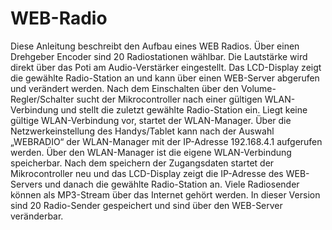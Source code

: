 # WEB-Radio
Diese Anleitung beschreibt den Aufbau eines WEB Radios. Über einen Drehgeber Encoder sind 20 Radiostationen wählbar. 
Die Lautstärke wird direkt über das Poti am Audio-Verstärker eingestellt. Das LCD-Display zeigt die gewählte Radio-Station 
an und kann über einen WEB-Server abgerufen und verändert werden. Nach dem Einschalten über den Volume-Regler/Schalter sucht 
der Mikrocontroller nach einer gültigen WLAN-Verbindung und stellt die zuletzt gewählte Radio-Station ein. Liegt keine gültige 
WLAN-Verbindung vor, startet der WLAN-Manager. Über die Netzwerkeinstellung des Handys/Tablet kann nach der Auswahl „WEBRADIO“ 
der WLAN-Manager mit der IP-Adresse 192.168.4.1 aufgerufen werden. Über den WLAN-Manager ist die eigene WLAN-Verbindung speicherbar.
Nach dem speichern der Zugangsdaten startet der Mikrocontroller neu und das LCD-Display zeigt die IP-Adresse des WEB-Servers und 
danach die gewählte Radio-Station an. Viele Radiosender können als MP3-Stream über das Internet gehört werden. In dieser Version 
sind 20 Radio-Sender gespeichert und sind über den WEB-Server veränderbar.

